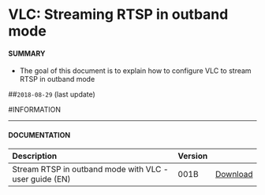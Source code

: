 # VLC: Streaming RTSP in outband mode

#### **SUMMARY**
- The goal of this document is to explain how to configure VLC to stream RTSP in outband mode

##`2018-08-29` (last update)

#INFORMATION
***********************************************************************
#### **DOCUMENTATION**
| Description                                                                      | Version |                 |
| :------------------------------------------------------------------------------- | :-------| :-------------- |
| Stream RTSP in outband mode with VLC - user guide (EN)                            | 001B    | [Download](https://github.com/innes-labs/archives/blob/main/downloads/application-notes/streaming-RTSP-outband-with-VLC/Streaming-RTSP-outband-with-VLC-001B_en.pdf) |






